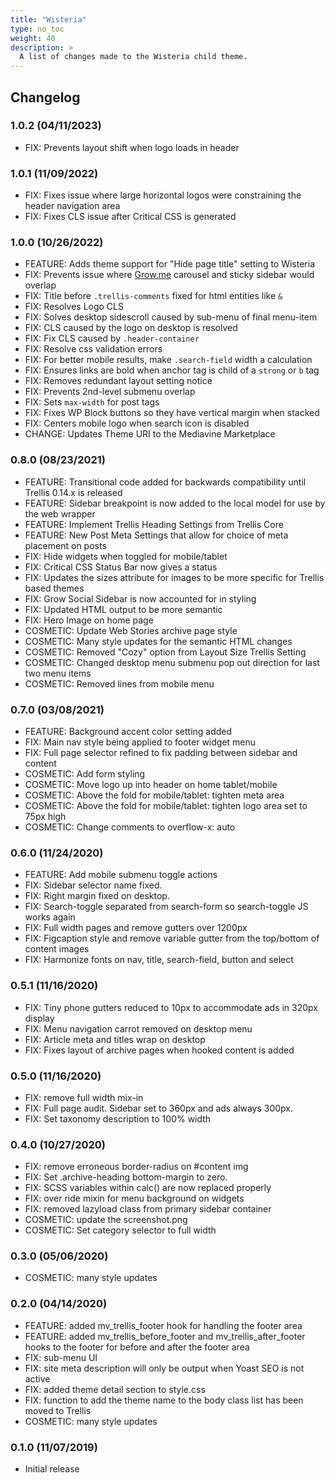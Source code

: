 ```yaml
---
title: "Wisteria"
type: no_toc
weight: 40
description: >
  A list of changes made to the Wisteria child theme.
---
```


## Changelog

### 1.0.2 (04/11/2023)

- FIX: Prevents layout shift when logo loads in header

### 1.0.1 (11/09/2022)

- FIX: Fixes issue where large horizontal logos were constraining the header navigation area
- FIX: Fixes CLS issue after Critical CSS is generated

### 1.0.0 (10/26/2022)
- FEATURE: Adds theme support for "Hide page title" setting to Wisteria
- FIX: Prevents issue where [Grow.me](http://grow.me/) carousel and sticky sidebar would overlap
- FIX: Title before `.trellis-comments` fixed for html entities like `&`
- FIX: Resolves Logo CLS
- FIX: Solves desktop sidescroll caused by sub-menu of final menu-item
- FIX: CLS caused by the logo on desktop is resolved
- FIX: Fix CLS caused by `.header-container`
- FIX: Resolve css validation errors
- FIX: For better mobile results, make `.search-field` width a calculation
- FIX: Ensures links are bold when anchor tag is child of a `strong` or `b` tag
- FIX: Removes redundant layout setting notice
- FIX: Prevents 2nd-level submenu overlap
- FIX: Sets `max-width` for post tags
- FIX: Fixes WP Block buttons so they have vertical margin when stacked
- FIX: Centers mobile logo when search icon is disabled
- CHANGE: Updates Theme URI to the Mediavine Marketplace

### 0.8.0 (08/23/2021)
- FEATURE: Transitional code added for backwards compatibility until Trellis 0.14.x is released
- FEATURE: Sidebar breakpoint is now added to the local model for use by the web wrapper
- FEATURE: Implement Trellis Heading Settings from Trellis Core
- FEATURE: New Post Meta Settings that allow for choice of meta placement on posts
- FIX: Hide widgets when toggled for mobile/tablet
- FIX: Critical CSS Status Bar now gives a status
- FIX: Updates the sizes attribute for images to be more specific for Trellis based themes
- FIX: Grow Social Sidebar is now accounted for in styling
- FIX: Updated HTML output to be more semantic
- FIX: Hero Image on home page
- COSMETIC: Update Web Stories archive page style
- COSMETIC: Many style updates for the semantic HTML changes
- COSMETIC: Removed "Cozy" option from Layout Size Trellis Setting
- COSMETIC: Changed desktop menu submenu pop out direction for last two menu items
- COSMETIC: Removed lines from mobile menu

### 0.7.0 (03/08/2021)
- FEATURE: Background accent color setting added
- FIX: Main nav style being applied to footer widget menu
- FIX: Full page selector refined to fix padding between sidebar and content
- COSMETIC: Add form styling
- COSMETIC: Move logo up into header on home tablet/mobile
- COSMETIC: Above the fold for mobile/tablet: tighten meta area
- COSMETIC: Above the fold for mobile/tablet: tighten logo area set to 75px high
- COSMETIC: Change comments to overflow-x: auto

### 0.6.0 (11/24/2020)
- FEATURE: Add mobile submenu toggle actions
- FIX: Sidebar selector name fixed.
- FIX: Right margin fixed on desktop.
- FIX: Search-toggle separated from search-form so search-toggle JS works again
- FIX: Full width pages and remove gutters over 1200px
- FIX: Figcaption style and remove variable gutter from the top/bottom of content images
- FIX: Harmonize fonts on nav, title, search-field, button and select

### 0.5.1 (11/16/2020)
- FIX: Tiny phone gutters reduced to 10px to accommodate ads in 320px display
- FIX: Menu navigation carrot removed on desktop menu
- FIX: Article meta and titles wrap on desktop
- FIX: Fixes layout of archive pages when hooked content is added

### 0.5.0 (11/16/2020)
- FIX: remove full width mix-in
- FIX: Full page audit. Sidebar set to 360px and ads always 300px.
- FIX: Set taxonomy description to 100% width

### 0.4.0 (10/27/2020)
- FIX: remove erroneous border-radius on #content img
- FIX: Set .archive-heading bottom-margin to zero.
- FIX: SCSS variables within calc() are now replaced properly
- FIX: over ride mixin for menu background on widgets
- FIX: removed lazyload class from primary sidebar container
- COSMETIC: update the screenshot.png
- COSMETIC: Set category selector to full width

### 0.3.0 (05/06/2020)
- COSMETIC: many style updates

### 0.2.0 (04/14/2020)
- FEATURE: added mv_trellis_footer hook for handling the footer area
- FEATURE: added mv_trellis_before_footer and mv_trellis_after_footer hooks to the footer for before and after the footer area
- FIX: sub-menu UI
- FIX: site meta description will only be output when Yoast SEO is not active
- FIX: added theme detail section to style.css
- FIX: function to add the theme name to the body class list has been moved to Trellis
- COSMETIC: many style updates

### 0.1.0 (11/07/2019)
- Initial release